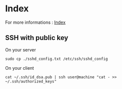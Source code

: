 # Index

For more informations : [Index](https://github.com/damln/AdminTools)


## SSH with public key

On your server
	
	sudo cp ./sshd_config.txt /etc/ssh/sshd_config

On your client

	cat ~/.ssh/id_dsa.pub | ssh user@machine "cat - >> ~/.ssh/authorized_keys"
